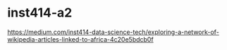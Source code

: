 # inst414-a2

https://medium.com/inst414-data-science-tech/exploring-a-network-of-wikipedia-articles-linked-to-africa-4c20e5bdcb0f
